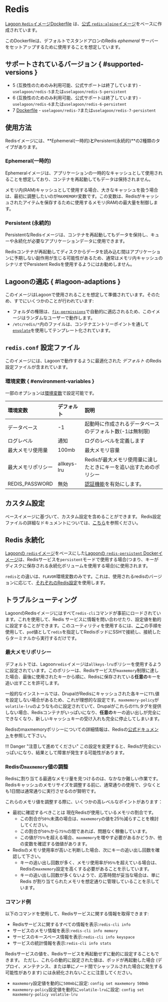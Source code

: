 # Redis

[Lagoon `Redis`イメージDockerfile](https://github.com/uselagoon/lagoon-images/blob/main/images/redis) は、[公式 `redis:alpine`イメージ](https://hub.docker.com/_/redis/)をベースに作成されています。

このDockerfileは、デフォルトでスタンドアロンのRedis _ephemeral_ サーバーをセットアップするために使用することを想定しています。

## サポートされているバージョン { #supported-versions }

* 5 (互換性のためのみ利用可能、公式サポートは終了しています) - `uselagoon/redis-5`または`uselagoon/redis-5-persistent`
* 6 (互換性のためのみ利用可能、公式サポートは終了しています) - `uselagoon/redis-6`または`uselagoon/redis-6-persistent`
* 7 [Dockerfile](https://github.com/uselagoon/lagoon-images/blob/main/images/redis/7.Dockerfile) - `uselagoon/redis-7`または`uselagoon/redis-7-persistent`

## 使用方法

Redisイメージには、**Ephemeral(一時的)**と**Persistent(永続的)**の2種類のタイプがあります。

### Ephemeral(一時的)

Ephemeralイメージは、アプリケーションの一時的なキャッシュとして使用されることを想定しており、コンテナを再起動してもデータは保持されません。

メモリ内(RAM)キャッシュとして使用する場合、大きなキャッシュを扱う場合は、最初に調整したいのが`MAXMEMORY`変数です。この変数は、Redisがキャッシュされたアイテムを保存するために使用するメモリ(RAM)の最大量を制御します。

### Persistent (永続的)

PersistentなRedisイメージは、コンテナを再起動してもデータを保持し、キューや永続化が必要なアプリケーションデータに使用できます。

Redisコンテナが再起動してディスクからデータを読み込む間はアプリケーションに予期しない副作用が生じる可能性があるため、通常はメモリ内キャッシュのシナリオでPersistent Redisを使用するようにはお勧めしません。

## Lagoonの適応 { #lagoon-adaptions }

このイメージはLagoonで使用されることを想定して準備されています。そのため、すでにいくつかのことが行われています:

* フォルダの権限は、[`fix-permissions`](https://github.com/uselagoon/lagoon-images/blob/main/images/commons/fix-permissions)で自動的に適応されるため、このイメージはランダムなユーザーで動作します。
* `/etc/redis/*`内のファイルは、コンテナエントリーポイントを通して[`envplate`](https://github.com/kreuzwerker/envplate)を使用してテンプレート化されています。

## `redis.conf` 設定ファイル

このイメージには、Lagoonで動作するように最適化された _デフォルト_ のRedis設定ファイルが含まれています。

### 環境変数 { #environment-variables }

一部のオプションは[環境変数](../concepts-advanced/environment-variables.md)で設定可能です。

| 環境変数 | デフォルト     |                                         説明                                         |
| :------------------- | :---------- | :----------------------------------------------------------------------------------------- |
| データベース            | -1          | 起動時に作成されるデータベースのデフォルト数(-1は無制限)                                            |
| ログレベル             | 通知      | ログのレベルを定義します                                                                  |
| 最大メモリ使用量            | 100mb       | 最大メモリ容量                                                                  |
| 最大メモリポリシー            | allkeys-lru | Redisが最大メモリ使用量に達したときにキーを追い出すためのポリシー            |
| REDIS_PASSWORD       | 無効    | [認証機能](https://redis.io/topics/security#authentication-feature)を有効にします。 |

## カスタム設定

ベースイメージに基づいて、カスタム設定を含めることができます。
Redis設定ファイルの詳細なドキュメントについては、[こちら](https://github.com/redis/redis/blob/7.2.5/redis.conf)を参照ください。

## Redis 永続化

[Lagoonの `redis`イメージ](https://github.com/uselagoon/lagoon-images/blob/main/images/redis/6.Dockerfile)をベースにした[Lagoonの `redis-persistent` Dockerイメージ](https://github.com/uselagoon/lagoon-images/blob/main/images/redis-persistent/6.Dockerfile)は、Redisサービスを`persistent`モードで使用する場合(つまり、キーがディスクに保存される永続化ボリュームを使用する場合)に使用されます。

`redis`との違いは、`FLAVOR`環境変数のみです。これは、使用されるredisのバージョンに応じて、[それぞれのRedis設定](https://github.com/uselagoon/lagoon-images/tree/main/images/redis/conf)を使用します。

## トラブルシューティング

LagoonのRedisイメージにはすべて`redis-cli`コマンドが事前にロードされています。これを使用して、Redis サービスに情報を問い合わせたり、設定値を動的に設定することができます。このユーティリティを使用するには、[ここ](../interacting/ssh.md)の手順を使用して、`pod`値として`redis`を指定してRedisポッドにSSHで接続し、接続したらターミナルから実行するだけです。

### 最大メモリポリシー

デフォルトでは、Lagoon`redis`イメージは`allkeys-lru`ポリシーを使用するように設定されています。このポリシーは、Redisサービスが`maxmemory`制限に達した場合、最後に使用されたキーから順に、Redisに保存されている**任意の**キーを追い出すことを許可します。

一般的なインストールでは、DrupalがRedisにキャッシュされた各キーに`TTL`値を設定しない場合があるため、これが理想的な設定です。`maxmemory-policy`が`volatile-lru`のようなものに設定されていて、Drupalがこれらの`TTL`タグを提供しない場合、Redisコンテナがいっぱいになり、**任意の**キーの追い出しが完全にできなくなり、新しいキャッシュキーの受け入れも完全に停止してしまいます。

Redisのmaxmemoryポリシーについての詳細情報は、Redisの[公式ドキュメント](https://redis.io/docs/manual/eviction/#eviction-policies)を参照して下さい。

!!! Danger "注意して進めてください"
    この設定を変更すると、Redisが完全にいっぱいになり、結果として障害が発生する可能性があります。

### Redisの`maxmemory`値の調整

Redisに割り当てる最適なメモリ量を見つけるのは、なかなか難しい作業です。Redisキャッシュのメモリサイズを調整する前に、通常通りの使用で、少なくとも1日間は通常通りに実行させるのが賢明です。

これらのメモリ値を調整する際に、いくつかの高レベルなポイントがあります：

* 最初に確認するべきことは 現在Redisが使用しているメモリの割合です。
  * この割合が`50％`未満の場合は、`maxmemory`の値を25％減らすことを検討してください。
  * この割合が`50％`から`75％`の間であれば、問題なく稼働しています。
  * この値が`75％`を超える場合、`maxmemory`を増やす必要があるかどうか、他の変数を確認する価値があります。
* Redisのメモリ使用率が高いと判断した場合、次にキーの追い出し回数を確認して下さい。
  * キーの追い出し回数が多く、メモリ使用率が`95％`を超えている場合は、Redisの`maxmemory`設定を高くする必要があることを示しています。
  * キーの追い出し回数が多くないようで、応答時間が妥当な場合は、単に Redis が割り当てられたメモリを想定通りに管理していることを示しています。

### コマンド例

以下のコマンドを使用して、Redisサービスに関する情報を取得できます:

* Redisサービスに関するすべての情報を表示:`redis-cli info`
* サービスのメモリ情報を表示:`redis-cli info memory`
* サービスのキースペース情報を表示:`redis-cli info keyspace`
* サービスの統計情報を表示:`redis-cli info stats`

Redisサービスの値を、Redisサービスを再起動せずに動的に設定することもできます。 ただし、これらの動的に設定された値は、ポッドが再起動した場合 (デプロイ、メンテナンス、または単にノード間でシャッフルされた場合に発生する可能性があります) には永続化されないことに注意してください。

* `maxmemory`設定値を動的に`500mb`に設定: `config set maxmemory 500mb`
* `maxmemory-policy`設定値を動的に`volatile-lru`に設定: `config set maxmemory-policy volatile-lru`
